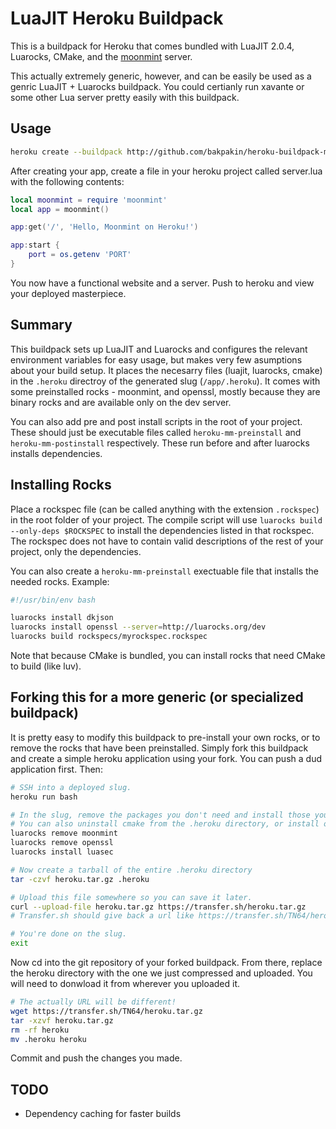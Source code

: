 # LuaJIT Heroku Buildpack

This is a buildpack for Heroku that comes bundled with LuaJIT 2.0.4, Luarocks, CMake,
and the [moonmint](https://github.com/bakpakin/moonmint) server.

This actually extremely generic, however, and can be easily be used as a genric LuaJIT +
Luarocks buildpack. You could certianly run xavante or some other Lua server pretty
easily with this buildpack.

## Usage

```bash
heroku create --buildpack http://github.com/bakpakin/heroku-buildpack-moonmint.git
```

After creating your app, create a file in your heroku project called server.lua
with the following contents:

```lua
local moonmint = require 'moonmint'
local app = moonmint()

app:get('/', 'Hello, Moonmint on Heroku!')

app:start {
    port = os.getenv 'PORT'
}
```

You now have a functional website and a server. Push to heroku and view your deployed masterpiece.

## Summary

This buildpack sets up LuaJIT and Luarocks and configures the relevant environment
variables for easy usage, but makes very few asumptions about your build setup.
It places the necesarry files (luajit, luarocks, cmake) in the `.heroku` directroy
of the generated slug (`/app/.heroku`). It comes with some preinstalled rocks -
moonmint, and openssl, mostly because they are binary rocks and are available only
on the dev server.

You can also add pre and post install scripts in the root of your project. These should
just be executable files called `heroku-mm-preinstall` and `heroku-mm-postinstall`
respectively. These run before and after luarocks installs dependencies.

## Installing Rocks

Place a rockspec file (can be called anything with the extension `.rockspec`) in the root
folder of your project. The compile script will use `luarocks build --only-deps $ROCKSPEC`
to install the dependencies listed in that rockspec. The rockspec does not have to contain
valid descriptions of the rest of your project, only the dependencies.

You can also create a `heroku-mm-preinstall` exectuable file that installs the needed
rocks. Example:

```bash
#!/usr/bin/env bash

luarocks install dkjson
luarocks install openssl --server=http://luarocks.org/dev
luarocks build rockspecs/myrockspec.rockspec
```

Note that because CMake is bundled, you can install rocks that need CMake to build (like luv).

## Forking this for a more generic (or specialized buildpack)

It is pretty easy to modify this buildpack to pre-install your own rocks, or to
remove the rocks that have been preinstalled. Simply fork this buildpack and
create a simple heroku application using your fork. You can push a dud application first. Then:

```bash
# SSH into a deployed slug.
heroku run bash

# In the slug, remove the packages you don't need and install those you do.
# You can also uninstall cmake from the .heroku directory, or install other things there.
luarocks remove moonmint
luarocks remove openssl
luarocks install luasec

# Now create a tarball of the entire .heroku directory
tar -czvf heroku.tar.gz .heroku

# Upload this file somewhere so you can save it later.
curl --upload-file heroku.tar.gz https://transfer.sh/heroku.tar.gz
# Transfer.sh should give back a url like https://transfer.sh/TN64/heroku.tar.gz

# You're done on the slug.
exit
```

Now cd into the git repository of your forked buildpack. From there, replace the heroku
directory with the one we just compressed and uploaded. You will need to donwload it from
wherever you uploaded it.

```bash
# The actually URL will be different!
wget https://transfer.sh/TN64/heroku.tar.gz
tar -xzvf heroku.tar.gz
rm -rf heroku
mv .heroku heroku
```

Commit and push the changes you made.

## TODO

* Dependency caching for faster builds
